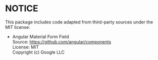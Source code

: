 # NOTICE

This package includes code adapted from third-party sources under the MIT license:

- Angular Material Form Field  
  Source: https://github.com/angular/components  
  License: MIT  
  Copyright (c) Google LLC
